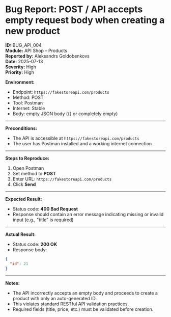 # Bug Report: POST / API accepts empty request body when creating a new product

**ID:** BUG_API_004  
**Module:** API Shop – Products  
**Reported by:** Aleksandrs Goldobenkovs  
**Date:** 2025-07-13  
**Severity:** High  
**Priority:** High  

**Environment:**  
- Endpoint: `https://fakestoreapi.com/products`  
- Method: POST  
- Tool: Postman  
- Internet: Stable
- Body: empty JSON body ({} or completely empty)

---

**Preconditions:** 
- The API is accessible at `https://fakestoreapi.com/products`
- The user has Postman installed and a working internet connection

---

**Steps to Reproduce:**

1. Open Postman  
2. Set method to **POST**  
3. Enter URL: `https://fakestoreapi.com/products`  
4. Click **Send**

---

**Expected Result:**  
- Status code: **400 Bad Request**  
- Response should contain an error message indicating missing or invalid input (e.g., "title" is required)

---

**Actual Result:**  
- Status code: **200 OK**  
- Response body:  
```json
{
  "id": 21
}

```

---

**Notes:**  
- The API incorrectly accepts an empty body and proceeds to create a product with only an auto-generated ID.
- This violates standard RESTful API validation practices.
- Required fields (title, price, etc.) must be validated before creation.
